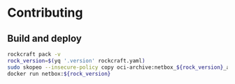 # Contributing

## Build and deploy

```bash
rockcraft pack -v
rock_version=$(yq '.version' rockcraft.yaml)
sudo skopeo --insecure-policy copy oci-archive:netbox_${rock_version}_amd64.rock docker-daemon:netbox:${rock_version}
docker run netbox:${rock_version}
```
